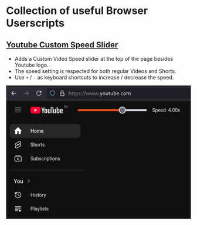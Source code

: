 # Collection of useful Browser Userscripts

## [Youtube Custom Speed Slider](https://cdn.jsdelivr.net/gh/codeaditya/browser-userscripts@main/youtube-custom-speed-slider.js)

- Adds a Custom Video Speed slider at the top of the page besides Youtube logo.
- The speed setting is respected for both regular Videos and Shorts.
- Use `+` / `-` as keyboard shortcuts to increase / decrease the speed.

![youtube-custom-speed-slider-screenshot](assets/img/youtube-custom-speed-slider-screenshot-01.png)
